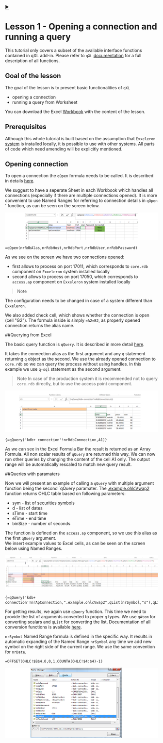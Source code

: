 
[:arrow_forward:](../Lesson02/README.md)

#                                         **Lesson 1 - Opening a connection and running a query**

<!--------------------------------------------------------------------------------------------------------------------->


This tutorial only covers a subset of the available interface functions contained in qXL add-in.  Please refer 
to `qXL` [documentation](../../Worksheet-Examples.md) for  a full description of all functions.

## Goal of the lesson

The goal of the lesson is to present basic functionalities of `qXL`

- opening a connection
- running a query from Worksheet

You can download the Excel [Workbook](../Lesson01/Lesson01.xlsx) with the content of the lesson.  

<!--------------------------------------------------------------------------------------------------------------------->
## Prerequisites

Although this whole tutorial is built based on the assumption that `Exxeleron` 
[system](https://github.com/exxeleron/enterprise-components) is installed locally, it is possible to use with other 
systems. All parts of code which need amending will be explicitly mentioned.


<!--------------------------------------------------------------------------------------------------------------------->
## Opening connection

To open a connection the `qOpen` formula needs to be called. It is described in details
 [here](../../doc/Worksheet-VBA-API-Functions.md#qOpen).

We suggest to have a seperate Sheet in each Workbook which handles all connections (especially if there are multiple
 connections opened). It is more convenient to use Named Ranges for referring to connection details in `qOpen` '
 function, as can be seen on the screen below. 

![qOpen](../Lesson01/img/qOpen.png)

```
=qOpen(nrRdbAlas,nrRdbHost,nrRdbPort,nrRdbUser,nrRdbPassword)
```

As we see on the screen we have two connections opened:
- first allows to process on port 17011, which corresponds to `core.rdb` component on `Exxeleron` system installed locally
- second allows to process on port 17050, which corresponds to `access.ap` component on `Exxeleron` system installed locally

> Note 
> 
The configuration needs to be changed in case of a system different than `Exxeleron`.  

We also added check cell, which shows whether the connection is open (cell "G2"). The formula inside is simply 
`=A2=B2`, as properly opened connection returns the alias name.  

<!--------------------------------------------------------------------------------------------------------------------->

##Querying from Excel 

The basic query function is `qQuery`. It is described in more detail 
[here](../../doc/Worksheet-VBA-API-Functions.md#qQuery). 

It takes the connection alias as the first argument and any `q` statement returning `q` object as the second. We use the already opened connection to `core.rdb` so we can query the process without using handles. In this example we use `q-sql` statement as the second argument. 

> Note
> In case of the production system it is recommended not to query `core.rdb` directly, but to use the access point component. 

![queryResult](../Lesson01/img/qQueryResult.png) 

```
{=qQuery('kdb+ connection'!nrRdbConnection,A1)}
```

As we can see in the Excel Formula Bar the result is returned as an Array Formula. All non scalar results of `qQuery` are 
returned this way. We can now run other queries by changing the content of the cell A1 only. The output range will be 
automatically rescaled to match new query result. 

<!--------------------------------------------------------------------------------------------------------------------->

##Queries with paramaters

Now we will present an example of calling a `qQuery` with multiple argument function being the second `qQuery paramater. 
The [.example.ohlcVwap2](https://github.com/exxeleron/enterprise-components/tree/master/tutorial/Lesson04) function
returns OHLC table based on following parameters:

- sym - list of securities symbols
- d - list of dates
- sTime - start time
- eTime - end time
- binSize - number of seconds

The function is defined on the `access.ap` component, so we use this alias as the first `qQuery` argument.  
We insert example values to Excel cells, as can be seen on the screen below using Named Ranges. 

![qOhlcResult](../Lesson01/img/qOHLCResult.png)

```
{=qQuery('kdb+ connection'!nrApConnection,".example.ohlcVwap2",qList(nrSymbol,"s"),qList(nrDate,"d"),qAtom(nrStartTime,"t"),qAtom(nrEndTime,"t"),qAtom(nrTimeInterval,"i"))}
```

For getting results, we again use `qQuery` function. This time we need to provide the list of arguments converted to 
proper `q` types. We use `qAtom` for converting scalars and `qList` for converting the list. Documentation of all
conversion functions is available [here](../../Worksheet-VBA-API-Functions.md).

`nrSymbol` Named Range formula is defined in the specific way. It results in automatic expanding of the Named Range `nrSymbol` any time we add new symbol on the right side of the current range. We use the
same convention for `nrDate`. 

```
=OFFSET(OHLC!$B$4,0,0,1,COUNTA(OHLC!$4:$4)-1)
```

![qRangeFormula](../Lesson01/img/qRangeFormula.png)




